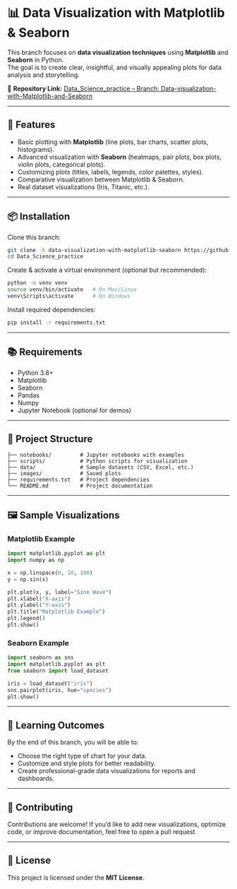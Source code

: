 # 📊 Data Visualization with Matplotlib & Seaborn  

This branch focuses on **data visualization techniques** using **Matplotlib** and **Seaborn** in Python.  
The goal is to create clear, insightful, and visually appealing plots for data analysis and storytelling.  

🔗 **Repository Link:** [Data_Science_practice – Branch: Data-visualization-with-Matplotlib-and-Seaborn](https://github.com/Tarun-pandit/Data_Science_practice/tree/Data-visualization-with-Matplotlib-and-Seaborn)  

---

## 🚀 Features  

- Basic plotting with **Matplotlib** (line plots, bar charts, scatter plots, histograms).  
- Advanced visualization with **Seaborn** (heatmaps, pair plots, box plots, violin plots, categorical plots).  
- Customizing plots (titles, labels, legends, color palettes, styles).  
- Comparative visualization between Matplotlib & Seaborn.  
- Real dataset visualizations (Iris, Titanic, etc.).  

---

## 📦 Installation  

Clone this branch:  
```bash
git clone -b data-visualization-with-matplotlib-seaborn https://github.com/Tarun-pandit/Data_Science_practice.git
cd Data_Science_practice
```

Create & activate a virtual environment (optional but recommended):  
```bash
python -m venv venv
source venv/bin/activate   # On Mac/Linux
venv\Scripts\activate      # On Windows
```

Install required dependencies:  
```bash
pip install -r requirements.txt
```

---

## 📚 Requirements  

- Python 3.8+  
- Matplotlib  
- Seaborn  
- Pandas  
- Numpy  
- Jupyter Notebook (optional for demos)  

---

## 📂 Project Structure  

```
├── notebooks/         # Jupyter notebooks with examples
├── scripts/           # Python scripts for visualization
├── data/              # Sample datasets (CSV, Excel, etc.)
├── images/            # Saved plots
├── requirements.txt   # Project dependencies
└── README.md          # Project documentation
```

---

## 🖼️ Sample Visualizations  

### Matplotlib Example  
```python
import matplotlib.pyplot as plt
import numpy as np

x = np.linspace(0, 10, 100)
y = np.sin(x)

plt.plot(x, y, label="Sine Wave")
plt.xlabel("X-axis")
plt.ylabel("Y-axis")
plt.title("Matplotlib Example")
plt.legend()
plt.show()
```

### Seaborn Example  
```python
import seaborn as sns
import matplotlib.pyplot as plt
from seaborn import load_dataset

iris = load_dataset("iris")
sns.pairplot(iris, hue="species")
plt.show()
```

---

## 🎯 Learning Outcomes  

By the end of this branch, you will be able to:  
- Choose the right type of chart for your data.  
- Customize and style plots for better readability.  
- Create professional-grade data visualizations for reports and dashboards.  

---

## 🤝 Contributing  

Contributions are welcome! If you’d like to add new visualizations, optimize code, or improve documentation, feel free to open a pull request.  

---

## 📜 License  

This project is licensed under the **MIT License**.  

